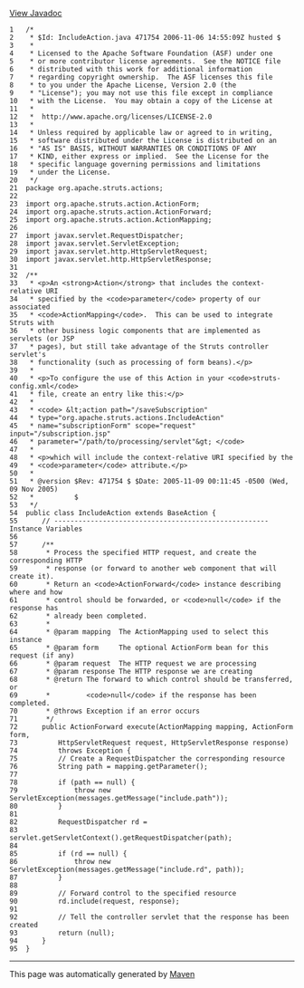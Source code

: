 [View Javadoc](../../../../../apidocs/org/apache/struts/actions/IncludeAction.html.md)


    1   /*
    2    * $Id: IncludeAction.java 471754 2006-11-06 14:55:09Z husted $
    3    *
    4    * Licensed to the Apache Software Foundation (ASF) under one
    5    * or more contributor license agreements.  See the NOTICE file
    6    * distributed with this work for additional information
    7    * regarding copyright ownership.  The ASF licenses this file
    8    * to you under the Apache License, Version 2.0 (the
    9    * "License"); you may not use this file except in compliance
    10   * with the License.  You may obtain a copy of the License at
    11   *
    12   *  http://www.apache.org/licenses/LICENSE-2.0
    13   *
    14   * Unless required by applicable law or agreed to in writing,
    15   * software distributed under the License is distributed on an
    16   * "AS IS" BASIS, WITHOUT WARRANTIES OR CONDITIONS OF ANY
    17   * KIND, either express or implied.  See the License for the
    18   * specific language governing permissions and limitations
    19   * under the License.
    20   */
    21  package org.apache.struts.actions;
    22  
    23  import org.apache.struts.action.ActionForm;
    24  import org.apache.struts.action.ActionForward;
    25  import org.apache.struts.action.ActionMapping;
    26  
    27  import javax.servlet.RequestDispatcher;
    28  import javax.servlet.ServletException;
    29  import javax.servlet.http.HttpServletRequest;
    30  import javax.servlet.http.HttpServletResponse;
    31  
    32  /**
    33   * <p>An <strong>Action</strong> that includes the context-relative URI
    34   * specified by the <code>parameter</code> property of our associated
    35   * <code>ActionMapping</code>.  This can be used to integrate Struts with
    36   * other business logic components that are implemented as servlets (or JSP
    37   * pages), but still take advantage of the Struts controller servlet's
    38   * functionality (such as processing of form beans).</p>
    39   *
    40   * <p>To configure the use of this Action in your <code>struts-config.xml</code>
    41   * file, create an entry like this:</p>
    42   *
    43   * <code> &lt;action path="/saveSubscription"
    44   * type="org.apache.struts.actions.IncludeAction"
    45   * name="subscriptionForm" scope="request" input="/subscription.jsp"
    46   * parameter="/path/to/processing/servlet"&gt; </code>
    47   *
    48   * <p>which will include the context-relative URI specified by the
    49   * <code>parameter</code> attribute.</p>
    50   *
    51   * @version $Rev: 471754 $ $Date: 2005-11-09 00:11:45 -0500 (Wed, 09 Nov 2005)
    52   *          $
    53   */
    54  public class IncludeAction extends BaseAction {
    55      // ----------------------------------------------------- Instance Variables
    56  
    57      /**
    58       * Process the specified HTTP request, and create the corresponding HTTP
    59       * response (or forward to another web component that will create it).
    60       * Return an <code>ActionForward</code> instance describing where and how
    61       * control should be forwarded, or <code>null</code> if the response has
    62       * already been completed.
    63       *
    64       * @param mapping  The ActionMapping used to select this instance
    65       * @param form     The optional ActionForm bean for this request (if any)
    66       * @param request  The HTTP request we are processing
    67       * @param response The HTTP response we are creating
    68       * @return The forward to which control should be transferred, or
    69       *         <code>null</code> if the response has been completed.
    70       * @throws Exception if an error occurs
    71       */
    72      public ActionForward execute(ActionMapping mapping, ActionForm form,
    73          HttpServletRequest request, HttpServletResponse response)
    74          throws Exception {
    75          // Create a RequestDispatcher the corresponding resource
    76          String path = mapping.getParameter();
    77  
    78          if (path == null) {
    79              throw new ServletException(messages.getMessage("include.path"));
    80          }
    81  
    82          RequestDispatcher rd =
    83              servlet.getServletContext().getRequestDispatcher(path);
    84  
    85          if (rd == null) {
    86              throw new ServletException(messages.getMessage("include.rd", path));
    87          }
    88  
    89          // Forward control to the specified resource
    90          rd.include(request, response);
    91  
    92          // Tell the controller servlet that the response has been created
    93          return (null);
    94      }
    95  }

------------------------------------------------------------------------

This page was automatically generated by [Maven](http://maven.apache.org/)
